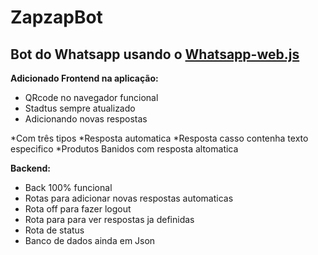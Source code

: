 # ZapzapBot
## Bot do Whatsapp usando o [Whatsapp-web.js](https://wwebjs.dev/)

**Adicionado Frontend na aplicação:**

- QRcode no navegador funcional
- Stadtus sempre atualizado 
- Adicionando novas respostas

*Com três tipos
   *Resposta automatica
   *Resposta casso contenha texto especifico
   *Produtos Banidos com resposta altomatica


**Backend:**

- Back 100% funcional
- Rotas para adicionar novas respostas automaticas
- Rota off para fazer logout
- Rota para para ver respostas ja definidas
- Rota de status 
- Banco de dados ainda em Json




